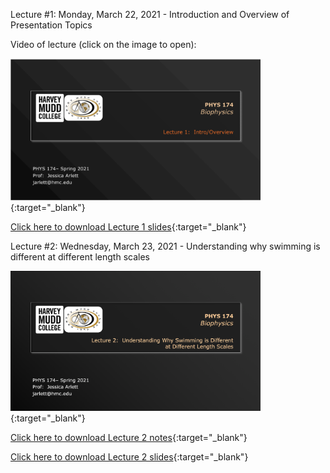 Lecture #1: Monday, March 22, 2021 - Introduction and Overview of Presentation Topics

Video of lecture (click on the image to open):

[<img src="images/Ph174-lect1.png" alt="intro" width="400"/>](https://drive.google.com/file/d/1UQvSS9e-fB56iaaZ6GmNFWkBDsYrd9M8/view?usp=sharing){:target="_blank"} 

[Click here to download Lecture 1 slides](https://drive.google.com/file/d/1j4kWxab2vvs-LTymFc3YzUSofVjUYalJ/view?usp=sharing){:target="_blank"}


Lecture #2: Wednesday, March 23, 2021 - Understanding why swimming is different at different length scales

[<img src="images/Ph174-lect2.png" alt="intro" width="400"/>](https://drive.google.com/file/d/1lpP4_D45WdUCTd1omAJEn1K0enWov9K9/view?usp=sharing){:target="_blank"} 

[Click here to download Lecture 2 notes](https://drive.google.com/file/d/1j4kWxab2vvs-LTymFc3YzUSofVjUYalJ/view?usp=sharing){:target="_blank"}

[Click here to download Lecture 2 slides](https://drive.google.com/file/d/1LB1WSayiKOVfLZkkN6H-NCOQifIxu5A_/view?usp=sharing){:target="_blank"}